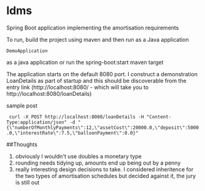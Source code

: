 # ldms

Spring Boot application implementing the amortisation requirements

To run, build the project using maven and then run as a Java application

`DemoApplication`

as a java application or run the spring-boot:start maven target

The application starts on the default 8080 port. I construct a demonstration LoanDetails as part of startup and this should
be discoverable from the entry link  (http://localhost:8080/ - which will take you to http://localhost:8080/loanDetails)

sample post

` curl -X POST http://localhost:8080/loanDetails -H "Content-Type:application/json" -d "{\"numberOfMonthlyPayments\":12,\"assetCost\":20000.0,\"deposit\":5000.0,\"interestRate\":7.5,\"balloonPayment\":0.0}"`

##Thoughts

1. obviously I wouldn't use doubles a monetary type
2. rounding needs tidying up, amounts end up being out by a penny
3. really interesting design decisions to take. I considered inheritence for the two types of amortisation schedules but decided against it, the jury is still out  
